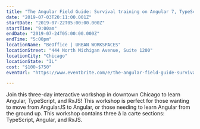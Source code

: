 ```yaml
---
title: "The Angular Field Guide: Survival training on Angular 7, TypeScript, and RxJS."
date: "2019-07-03T20:11:00.001Z"
startDate: "2019-07-22T05:00:00.000Z"
startTime: "9:00am"
endDate: "2019-07-24T05:00:00.000Z"
endTime: "5:00pm"
locationName: "BeOffice | URBAN WORKSPACES"
locationStreet: "444 North Michigan Avenue, Suite 1200"
locationCity: "Chicago"
locationState: "IL"
cost: "$100-$750"
eventUrl: "https://www.eventbrite.com/e/the-angular-field-guide-survival-training-on-angular-7-typescript-and-rxjs-tickets-63294924824?aff=CTE"

---
```


Join this three-day interactive workshop in downtown Chicago to learn Angular, TypeScript, and RxJS! This workshop is perfect for those wanting to move from AngularJS to Angular, or those needing to learn Angular from the ground up. This workshop contains three à la carte sections: TypeScript, Angular, and RxJS.


